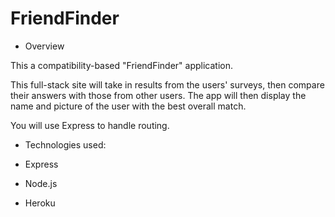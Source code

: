 # FriendFinder

- Overview 

 This a compatibility-based "FriendFinder" application.

This full-stack site will take in results from the users' surveys, then compare their answers with those from other users. The app will then display the name and picture of the user with the best overall match.

You will use Express to handle routing.


- Technologies used:

- Express
- Node.js
- Heroku
